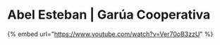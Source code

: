 # Abel Esteban \| Garúa Cooperativa

{% embed url="https://www.youtube.com/watch?v=Ver70oB3zzU" %}



